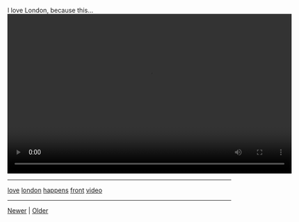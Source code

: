 <!--
title: I love London, because this happens in front of the office 😀
date: 2020-06-28T14:43:49.675Z
tags: love, london, happens, front, video
-->


I love London, because this...
<video controls="controls" autoplay="autoplay" src="126006039890.mp4" type="video/mp4" width="640" height="360"></video>

<!--BOTTOM-POST-NAVIGATION-->
---

[love](tag-love.md) [london](tag-london.md) [happens](tag-happens.md) [front](tag-front.md) [video](tag-video.md)

---

[Newer](125583764874.md) | [Older](126202652533.md)